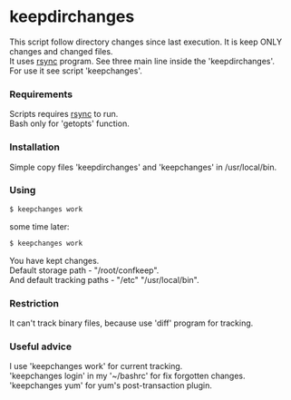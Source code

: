 # keepdirchanges

This script follow directory changes since last execution. It is keep ONLY changes and changed files.  
It uses [rsync](https://rsync.samba.org/) program. See three main line inside the 'keepdirchanges'.  
For use it see script 'keepchanges'.  

### Requirements

Scripts requires [rsync](https://rsync.samba.org/) to run.  
Bash only for 'getopts' function.

### Installation

Simple copy files 'keepdirchanges' and 'keepchanges' in /usr/local/bin.  

### Using

```sh
$ keepchanges work
```
some time later:
```sh
$ keepchanges work
```
You have kept changes.  
Default storage path - "/root/confkeep".  
And default tracking paths - "/etc" "/usr/local/bin".  

### Restriction

It can't track binary files, because use 'diff' program for tracking.

### Useful advice

I use 'keepchanges work' for current tracking.  
'keepchanges login' in my '~/bashrc' for fix forgotten changes.  
'keepchanges yum' for yum's post-transaction plugin.  
